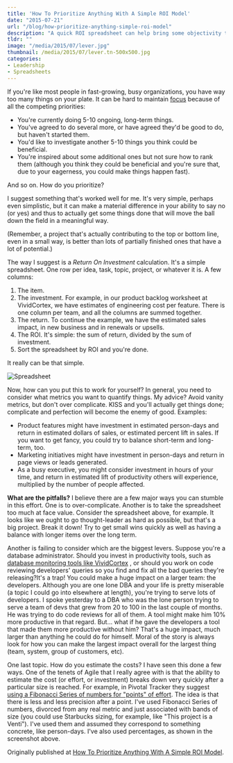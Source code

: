 ```yaml
---
title: 'How To Prioritize Anything With A Simple ROI Model'
date: "2015-07-21"
url: "/blog/how-prioritize-anything-simple-roi-model"
description: "A quick ROI spreadsheet can help bring some objectivity to break through analysis paralysis."
tldr: ""
image: "/media/2015/07/lever.jpg"
thumbnail: /media/2015/07/lever.tn-500x500.jpg
categories:
- Leadership
- Spreadsheets
---
```

If you're like most people in fast-growing, busy organizations, you have way too many things on your plate. It can be hard to maintain [focus](/blog/2014/07/05/on-focus/) because of all the competing priorities:

* You're currently doing 5-10 ongoing, long-term things.
* You've agreed to do several more, or have agreed they'd be good to do, but haven't started them.
* You'd like to investigate another 5-10 things you think could be beneficial.
* You're inspired about some additional ones but not sure how to rank them (although you think they could be beneficial and you're sure that, due to your eagerness, you could make things happen fast).

And so on. How do you prioritize?
<!--more-->

I suggest something that's worked well for me. It's very simple, perhaps even simplistic, but it can make a material difference in your ability to say no (or yes) and thus to actually get some things done that will move the ball down the field in a meaningful way.

(Remember, a project that's actually contributing to the top or bottom line, even in a small way, is better than lots of partially finished ones that have a lot of potential.)

The way I suggest is a *Return On Investment* calculation. It's a simple spreadsheet. One row per idea, task, topic, project, or whatever it is. A few columns:

1. The item.
2. The investment. For example, in our product backlog worksheet at VividCortex, we have estimates of engineering cost per feature. There is one column per team, and all the columns are summed together.
3. The return. To continue the example, we have the estimated sales impact, in new business and in renewals or upsells.
4. The ROI. It's simple: the sum of return, divided by the sum of investment.
5. Sort the spreadsheet by ROI and you're done.

It really can be that simple.

![Spreadsheet](/media/2015/07/spreadsheet.jpg)


Now, how can you put this to work for yourself? In general, you need to consider what metrics you want to quantify things. My advice? Avoid vanity metrics, but don't over complicate. KISS and you'll actually get things done; complicate and perfection will become the enemy of good. Examples:

* Product features might have investment in estimated person-days and return in estimated dollars of sales, or estimated percent lift in sales. If you want to get fancy, you could try to balance short-term and long-term, too.
* Marketing initiatives might have investment in person-days and return in page views or leads generated.
* As a busy executive, you might consider investment in hours of your time, and return in estimated lift of productivity others will experience, multiplied by the number of people affected.

**What are the pitfalls?** I believe there are a few major ways you can stumble in this effort. One is to over-complicate. Another is to take the spreadsheet too much at face value. Consider the spreadsheet above, for example. It looks like we ought to go thought-leader as hard as possible, but that's a big project. Break it down! Try to get small wins quickly as well as having a balance with longer items over the long term.

Another is failing to consider which are the biggest levers. Suppose you're a database administrator. Should you invest in productivity tools, such as [database monitoring tools like VividCortex](https://vividcortex.com/) , or should you work on code reviewing developers' queries so you find and fix all the bad queries they're releasing?It's a trap! You could make a huge impact on a larger team: the developers. Although you are one lone DBA and your life is pretty miserable (a topic I could go into elsewhere at length), you're trying to serve lots of developers. I spoke yesterday to a DBA who was the lone person trying to serve a team of devs that grew from 20 to 100 in the last couple of months. He was trying to do code reviews for all of them. A tool might make him 10% more productive in that regard. But... what if he gave the developers a tool that made them more productive without him? That's a huge impact, much larger than anything he could do for himself. Moral of the story is always look for how you can make the largest impact overall for the largest thing (team, system, group of customers, etc).

One last topic. How do you estimate the costs? I have seen this done a few ways. One of the tenets of Agile that I really agree with is that the ability to estimate the cost (or effort, or investment) breaks down very quickly after a particular size is reached. For example, in Pivotal Tracker they suggest [using a Fibonacci Series of numbers for "points" of effort](https://www.pivotaltracker.com/help/gettingstarted#estimating). The idea is that there is less and less precision after a point. I've used Fibonacci Series of numbers, divorced from any real metric and just associated with bands of size (you could use Starbucks sizing, for example, like "This project is a Venti"). I've used them and assumed they correspond to something concrete, like person-days. I've also used percentages, as shown in the screenshot above.

Originally published at [How To Prioritize Anything With A Simple ROI Model](https://www.linkedin.com/pulse/how-prioritize-anything-simple-roi-model-baron-schwartz).
